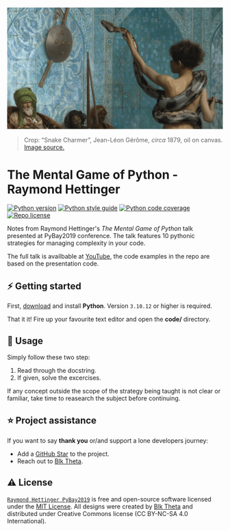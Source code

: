 [![Raymond Hettinger PyBay2019][repo_banner_img]][repo_url]

> Crop: “Snake Charmer”, Jean-Léon Gérôme, *circa* 1879, oil on canvas. [Image source.][repo_banner_url]

# The Mental Game of Python - Raymond Hettinger

[![Python version][py_version_img]][repo_url]
[![Python style guide][py_style_guide_img]][repo_url]
[![Python code coverage][py_code_coverage_img]][repo_url]
[![Repo license][repo_license_img]][repo_license_url]

Notes from Raymond Hettinger's *The Mental Game of Python* talk presented at PyBay2019 conference. The talk features 10 pythonic strategies for managing complexity in your code. 

The full talk is availbable at [YouTube][rh_pybay2019_yt], the code examples in the repo are based on the presentation code.

## ⚡️ Getting started
First, [download][py_download_url] and install **Python**. Version `3.10.12` or higher is required.

That it it! Fire up your favourite text editor and open the **code/** directory.

## 🔧 Usage
Simply follow these two step:
1. Read through the docstring.
2. If given, solve the excercises.

If any concept outside the scope of the strategy being taught is not clear or familiar, take time to reasearch the subject before continuing.

## ⭐️ Project assistance
If you want to say **thank you** or/and support a lone developers journey:

- Add a [GitHub Star][repo_url] to the project.
- Reach out to [Blk Theta][author].

## ⚠️ License

[`Raymond Hettinger PyBay2019`][repo_url] is free and open-source software licensed under the [MIT License][repo_license_url]. All designs were created by [Blk Theta][author] and distributed under Creative Commons license (CC BY-NC-SA 4.0 International).

<!--Python-->
[py_version_img]: https://img.shields.io/badge/Python-3.10.12-yellow?style=for-the-badge&logo=none
[py_style_guide_img]: https://img.shields.io/badge/Style_guide-PEP8-blue?style=for-the-badge&logo=none
[py_code_coverage_img]: https://img.shields.io/badge/Code_coverage-NA-success?style=for-the-badge&logo=none
[py_download_url]: https://www.python.org/downloads/

<!-- Repository -->
[repo_url]: https://github.com/blktheta/raymond-hettinger-pybay2019
[repo_banner_url]: https://upload.wikimedia.org/wikipedia/commons/a/a9/Jean-L%C3%A9on_G%C3%A9r%C3%B4me_-_Le_charmeur_de_serpents.jpg
[repo_banner_img]: https://github.com/blktheta/raymond-hettinger-pybay2019/blob/main/media/SnakeCharmer-JeanLeonGerome.png
[repo_license_url]: https://github.com/blktheta/raymond-hettinger-pybay2019/LICENSE
[repo_license_img]: https://img.shields.io/badge/license-MIT-red?style=for-the-badge&logo=none

<!-- Project -->

<!-- Author -->
[author]: https://github.com/blktheta

<!-- Readme links -->
[rh_pybay2019_yt]: https://www.youtube.com/watch?v=UANN2Eu6ZnM
